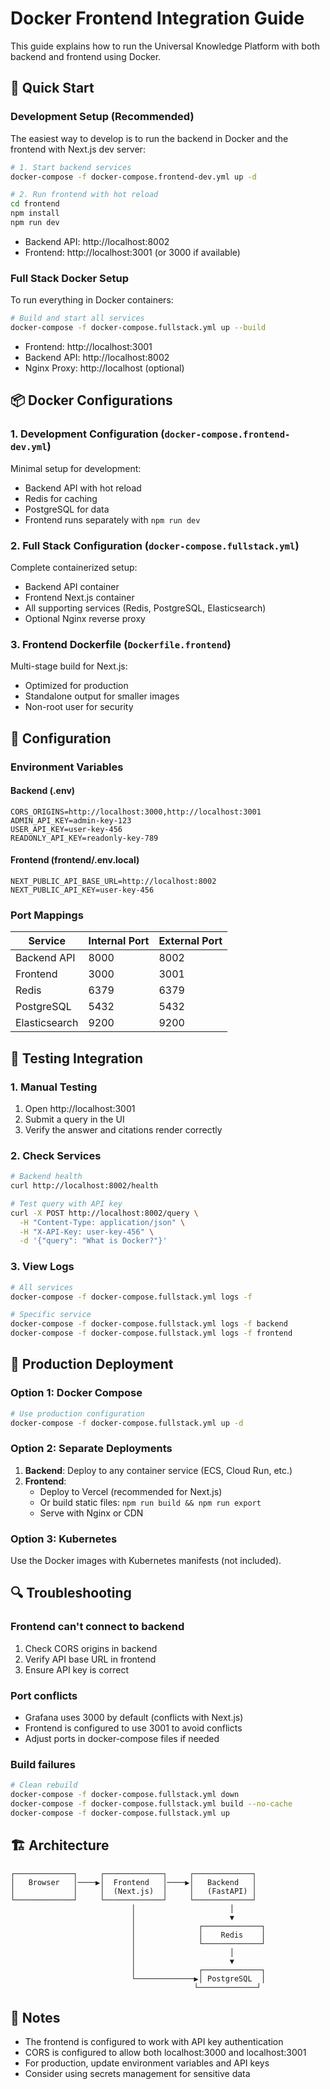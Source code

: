 # Docker Frontend Integration Guide

This guide explains how to run the Universal Knowledge Platform with both backend and frontend using Docker.

## 🚀 Quick Start

### Development Setup (Recommended)

The easiest way to develop is to run the backend in Docker and the frontend with Next.js dev server:

```bash
# 1. Start backend services
docker-compose -f docker-compose.frontend-dev.yml up -d

# 2. Run frontend with hot reload
cd frontend
npm install
npm run dev
```

- Backend API: http://localhost:8002
- Frontend: http://localhost:3001 (or 3000 if available)

### Full Stack Docker Setup

To run everything in Docker containers:

```bash
# Build and start all services
docker-compose -f docker-compose.fullstack.yml up --build
```

- Frontend: http://localhost:3001
- Backend API: http://localhost:8002
- Nginx Proxy: http://localhost (optional)

## 📦 Docker Configurations

### 1. Development Configuration (`docker-compose.frontend-dev.yml`)

Minimal setup for development:
- Backend API with hot reload
- Redis for caching
- PostgreSQL for data
- Frontend runs separately with `npm run dev`

### 2. Full Stack Configuration (`docker-compose.fullstack.yml`)

Complete containerized setup:
- Backend API container
- Frontend Next.js container
- All supporting services (Redis, PostgreSQL, Elasticsearch)
- Optional Nginx reverse proxy

### 3. Frontend Dockerfile (`Dockerfile.frontend`)

Multi-stage build for Next.js:
- Optimized for production
- Standalone output for smaller images
- Non-root user for security

## 🔧 Configuration

### Environment Variables

#### Backend (.env)
```env
CORS_ORIGINS=http://localhost:3000,http://localhost:3001
ADMIN_API_KEY=admin-key-123
USER_API_KEY=user-key-456
READONLY_API_KEY=readonly-key-789
```

#### Frontend (frontend/.env.local)
```env
NEXT_PUBLIC_API_BASE_URL=http://localhost:8002
NEXT_PUBLIC_API_KEY=user-key-456
```

### Port Mappings

| Service | Internal Port | External Port |
|---------|--------------|---------------|
| Backend API | 8000 | 8002 |
| Frontend | 3000 | 3001 |
| Redis | 6379 | 6379 |
| PostgreSQL | 5432 | 5432 |
| Elasticsearch | 9200 | 9200 |

## 🧪 Testing Integration

### 1. Manual Testing

1. Open http://localhost:3001
2. Submit a query in the UI
3. Verify the answer and citations render correctly

### 2. Check Services

```bash
# Backend health
curl http://localhost:8002/health

# Test query with API key
curl -X POST http://localhost:8002/query \
  -H "Content-Type: application/json" \
  -H "X-API-Key: user-key-456" \
  -d '{"query": "What is Docker?"}'
```

### 3. View Logs

```bash
# All services
docker-compose -f docker-compose.fullstack.yml logs -f

# Specific service
docker-compose -f docker-compose.fullstack.yml logs -f backend
docker-compose -f docker-compose.fullstack.yml logs -f frontend
```

## 🚢 Production Deployment

### Option 1: Docker Compose

```bash
# Use production configuration
docker-compose -f docker-compose.fullstack.yml up -d
```

### Option 2: Separate Deployments

1. **Backend**: Deploy to any container service (ECS, Cloud Run, etc.)
2. **Frontend**: 
   - Deploy to Vercel (recommended for Next.js)
   - Or build static files: `npm run build && npm run export`
   - Serve with Nginx or CDN

### Option 3: Kubernetes

Use the Docker images with Kubernetes manifests (not included).

## 🔍 Troubleshooting

### Frontend can't connect to backend

1. Check CORS origins in backend
2. Verify API base URL in frontend
3. Ensure API key is correct

### Port conflicts

- Grafana uses 3000 by default (conflicts with Next.js)
- Frontend is configured to use 3001 to avoid conflicts
- Adjust ports in docker-compose files if needed

### Build failures

```bash
# Clean rebuild
docker-compose -f docker-compose.fullstack.yml down
docker-compose -f docker-compose.fullstack.yml build --no-cache
docker-compose -f docker-compose.fullstack.yml up
```

## 🏗️ Architecture

```
┌─────────────┐     ┌─────────────┐     ┌─────────────┐
│   Browser   │────▶│  Frontend   │────▶│   Backend   │
│             │     │  (Next.js)  │     │   (FastAPI) │
└─────────────┘     └─────────────┘     └─────────────┘
                           │                     │
                           │                     ▼
                           │              ┌─────────────┐
                           │              │    Redis    │
                           │              └─────────────┘
                           │                     │
                           │                     ▼
                           │              ┌─────────────┐
                           └─────────────▶│ PostgreSQL  │
                                         └─────────────┘
```

## 📝 Notes

- The frontend is configured to work with API key authentication
- CORS is configured to allow both localhost:3000 and localhost:3001
- For production, update environment variables and API keys
- Consider using secrets management for sensitive data 